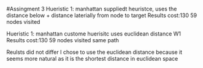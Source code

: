 #Assingment 3
Hueristic 1: manhattan
  suppliedt heuristce, uses the distance below + distance laterially from node to target
  Results cost:130 59 nodes visited

Hueristic 1: manhattan
  custome huerisitc uses euclidean distance
  W1 Results cost:130 59 nodes visited same path 

Reulsts did not differ I chose to use the euclidean distance because it seems more natural as it is the shortest distance in euclidean space
